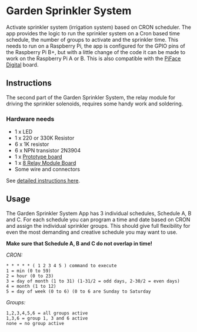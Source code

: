 # Garden Sprinkler System

Activate sprinkler system (irrigation system) based on CRON scheduler.
The app provides the logic to run the sprinkler system on a Cron based time schedule, the number of groups to activate and the sprinkler time.
This needs to run on a Raspberry Pi, the app is configured for the GPIO pins of the Raspberry Pi B+, but with a little change of the code it can be made to work on the Raspberry Pi A or B.
This is also compatible with the <a href="http://www.piface.org.uk/products/piface_digital/" target="_blank">PiFace Digital</a> board.

## Instructions

The second part of the Garden Sprinkler System, the relay module for driving the sprinkler solenoids, requires some handy work and soldering.

### Hardware needs

- 1 x LED
- 1 x 220 or 330K Resistor
- 6 x 1K resistor
- 6 x NPN transistor 2N3904
- 1 x <a href="http://www.amazon.com/gp/product/B00N1X5CM4/ref=ox_sc_sfl_title_2?ie=UTF8&psc=1&smid=A325CF4XAXVINN" target="_blank">Prototype board</a>
- 1 x <a href="http://www.amazon.com/gp/product/B00C8O9KHA/ref=oh_aui_detailpage_o06_s01?ie=UTF8&psc=1" target="_blank">8 Relay Module Board</a>
- Some wire and connectors

See <a href="http://www.homegenie.it/forum/index.php?topic=594.0">detailed instructions here</a>.

## Usage

The Garden Sprinkler System App has 3 individual schedules, Schedule A, B and C.
For each schedule you can program a time and date based on CRON and assign the individual sprinkler groups.
This should give full flexibility for even the most demanding and creative schedule you may want to use.

**Make sure that Schedule A, B and C do not overlap in time!**

*CRON:*

    * * * * * ( 1 2 3 4 5 ) command to execute
    1 = min (0 to 59)
    2 = hour (0 to 23)
    3 = day of month (1 to 31) (1-31/2 = odd days, 2-30/2 = even days)
    4 = month (1 to 12)
    5 = day of week (0 to 6) (0 to 6 are Sunday to Saturday

*Groups:*

    1,2,3,4,5,6 = all groups active
    1,3,6 = group 1, 3 and 6 active
    none = no group active


